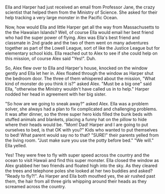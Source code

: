 Ella and Harper had just received an email from Professor Jane, the crazy scientist that helped them from the Ministry of Science. She asked for their help tracking a very large monster in the Pacific Ocean.

Now, how would Ella and little Harper get all the way from Massachusetts to the the Hawaiian Islands? Well, of course Ella would email her best friend who had the super power of flying. Alex was Ella's best friend and classmate in 2nd grade and the two of them went on many adventures together as part of the Lowell League, sort of like the Justice League but for elementary school kids. Ella reached out to Alex to see if she could help on this mission, of course Alex said "Yes!". Duh.

So, Alex flew over to Ella and Harper's house, knocked on the window gently and Ella let her in. Alex floated through the window as Harper shut the bedroom door. The three of them whispered about the mission, "What kind of monster do you think it is?" asked Alex. "Must be a big one" said Ella, "otherwise the Ministry wouldn't have called us in to help." Harper nodded her head in agreement with her big sister.

"So how are we going to sneak away?" asked Alex. Ella was a problem solver, she always had a plan to fix complicated and challenging problems. It was after dinner, so the three super hero kids filled the bunk beds with stuffed animals and blankets, placing a funny hat on the pillow to hide where their heads would be. "Mom! Dad! Harper and I are going to put ourselves to bed, is that OK with you?" Kids who wanted to put themselves to bed! What parent would say no to that? "SURE!" their parents yelled from the living room. "Just make sure you use the potty before bed." "We will." Ella yelled.

Yes! They were free to fly with super speed across the country and the ocean to visit Hawaii and find this super monster. Ella closed the window as Alex grabbed her two friends and floated high into the sky. As they cleared the trees and telephone poles she looked at her two buddies and asked? "Ready to fly?!". As Harper and Ella both mouthed yes, the air rushed past them, the hair from all three girls whipping around their heads as they screamed across the country.
